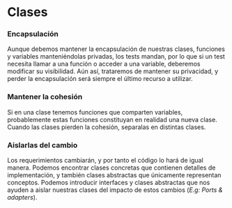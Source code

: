 # Clases

### Encapsulación
Aunque debemos mantener la encapsulación de nuestras clases, funciones y variables manteniéndolas privadas, los tests mandan, por lo que si un test necesita llamar a una función o acceder a una variable, deberemos modificar su visibilidad.
Aún así, trataremos de mantener su privacidad, y perder la encapsulación será siempre el último recurso a utilizar.

### Mantener la cohesión
Si en una clase tenemos funciones que comparten variables, probablemente estas funciones constituyan en realidad una nueva clase.
Cuando las clases pierden la cohesión, separalas en distintas clases.

### Aislarlas del cambio
Los requerimientos cambiarán, y por tanto el código lo hará de igual manera.
Podemos encontrar clases concretas que contienen detalles de implementación, y también clases abstractas que únicamente representan conceptos.
Podemos introducir interfaces y clases abstractas que nos ayuden a aislar nuestras clases del impacto de estos cambios (*E.g: Ports & adapters*).
